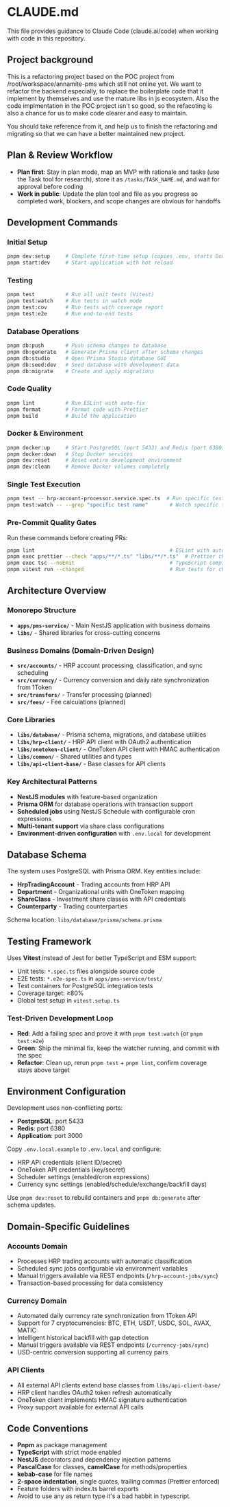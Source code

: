 # CLAUDE.md

This file provides guidance to Claude Code (claude.ai/code) when working with code in this repository.

## Project background

This is a refactoring project based on the POC project from /root/workspace/annamite-pms which still not online yet.
We want to refactor the backend especially, to replace the boilerplate code that it implement by themselves and use the mature libs in js ecosystem.
Also the code implmentation in the POC project isn't so good, so the refacoting is also a chance for us to make code clearer and easy to maintain.

You should take reference from it, and help us to finish the refactoring and migrating so that we can have a better maintained new project.

## Plan & Review Workflow

- **Plan first**: Stay in plan mode, map an MVP with rationale and tasks (use the Task tool for research), store it as `/tasks/TASK_NAME.md`, and wait for approval before coding
- **Work in public**: Update the plan tool and file as you progress so completed work, blockers, and scope changes are obvious for handoffs

## Development Commands

### Initial Setup
```bash
pnpm dev:setup     # Complete first-time setup (copies .env, starts Docker, pushes schema, seeds DB)
pnpm start:dev     # Start application with hot reload
```

### Testing
```bash
pnpm test          # Run all unit tests (Vitest)
pnpm test:watch    # Run tests in watch mode
pnpm test:cov      # Run tests with coverage report
pnpm test:e2e      # Run end-to-end tests
```

### Database Operations
```bash
pnpm db:push       # Push schema changes to database
pnpm db:generate   # Generate Prisma client after schema changes
pnpm db:studio     # Open Prisma Studio database GUI
pnpm db:seed:dev   # Seed database with development data
pnpm db:migrate    # Create and apply migrations
```

### Code Quality
```bash
pnpm lint          # Run ESLint with auto-fix
pnpm format        # Format code with Prettier
pnpm build         # Build the application
```

### Docker & Environment
```bash
pnpm docker:up     # Start PostgreSQL (port 5433) and Redis (port 6380)
pnpm docker:down   # Stop Docker services
pnpm dev:reset     # Reset entire development environment
pnpm dev:clean     # Remove Docker volumes completely
```

### Single Test Execution
```bash
pnpm test -- hrp-account-processor.service.spec.ts  # Run specific test file
pnpm test:watch -- --grep "specific test name"       # Watch specific test
```

### Pre-Commit Quality Gates
Run these commands before creating PRs:
```bash
pnpm lint                                            # ESLint with auto-fix
pnpm exec prettier --check "apps/**/*.ts" "libs/**/*.ts"  # Prettier check
pnpm exec tsc --noEmit                               # TypeScript compilation check
pnpm vitest run --changed                            # Run tests for changed files
```

## Architecture Overview

### Monorepo Structure
- **`apps/pms-service/`** - Main NestJS application with business domains
- **`libs/`** - Shared libraries for cross-cutting concerns

### Business Domains (Domain-Driven Design)
- **`src/accounts/`** - HRP account processing, classification, and sync scheduling
- **`src/currency/`** - Currency conversion and daily rate synchronization from 1Token
- **`src/transfers/`** - Transfer processing (planned)
- **`src/fees/`** - Fee calculations (planned)

### Core Libraries
- **`libs/database/`** - Prisma schema, migrations, and database utilities
- **`libs/hrp-client/`** - HRP API client with OAuth2 authentication
- **`libs/onetoken-client/`** - OneToken API client with HMAC authentication
- **`libs/common/`** - Shared utilities and types
- **`libs/api-client-base/`** - Base classes for API clients

### Key Architectural Patterns
- **NestJS modules** with feature-based organization
- **Prisma ORM** for database operations with transaction support
- **Scheduled jobs** using NestJS Schedule with configurable cron expressions
- **Multi-tenant support** via share class configurations
- **Environment-driven configuration** with `.env.local` for development

## Database Schema

The system uses PostgreSQL with Prisma ORM. Key entities include:
- **HrpTradingAccount** - Trading accounts from HRP API
- **Department** - Organizational units with OneToken mapping
- **ShareClass** - Investment share classes with API credentials
- **Counterparty** - Trading counterparties

Schema location: `libs/database/prisma/schema.prisma`

## Testing Framework

Uses **Vitest** instead of Jest for better TypeScript and ESM support:
- Unit tests: `*.spec.ts` files alongside source code
- E2E tests: `*.e2e-spec.ts` in `apps/pms-service/test/`
- Test containers for PostgreSQL integration tests
- Coverage target: ≥80%
- Global test setup in `vitest.setup.ts`

### Test-Driven Development Loop
- **Red**: Add a failing spec and prove it with `pnpm test:watch` (or `pnpm test:e2e`)
- **Green**: Ship the minimal fix, keep the watcher running, and commit with the spec
- **Refactor**: Clean up, rerun `pnpm test` + `pnpm lint`, confirm coverage stays above target

## Environment Configuration

Development uses non-conflicting ports:
- **PostgreSQL**: port 5433
- **Redis**: port 6380
- **Application**: port 3000

Copy `.env.local.example` to `.env.local` and configure:
- HRP API credentials (client ID/secret)
- OneToken API credentials (key/secret)
- Scheduler settings (enabled/cron expressions)
- Currency sync settings (enabled/schedule/exchange/backfill days)

Use `pnpm dev:reset` to rebuild containers and `pnpm db:generate` after schema updates.

## Domain-Specific Guidelines

### Accounts Domain
- Processes HRP trading accounts with automatic classification
- Scheduled sync jobs configurable via environment variables
- Manual triggers available via REST endpoints (`/hrp-account-jobs/sync`)
- Transaction-based processing for data consistency

### Currency Domain
- Automated daily currency rate synchronization from 1Token API
- Support for 7 cryptocurrencies: BTC, ETH, USDT, USDC, SOL, AVAX, MATIC
- Intelligent historical backfill with gap detection
- Manual triggers available via REST endpoints (`/currency-jobs/sync`)
- USD-centric conversion supporting all currency pairs

### API Clients
- All external API clients extend base classes from `libs/api-client-base/`
- HRP client handles OAuth2 token refresh automatically
- OneToken client implements HMAC signature authentication
- Proxy support available for external API calls

## Code Conventions

- **Pnpm** as package management
- **TypeScript** with strict mode enabled
- **NestJS** decorators and dependency injection patterns
- **PascalCase** for classes, **camelCase** for methods/properties
- **kebab-case** for file names
- **2-space indentation**, single quotes, trailing commas (Prettier enforced)
- Feature folders with index.ts barrel exports
- Avoid to use any as return type it's a bad habbit in typescript.